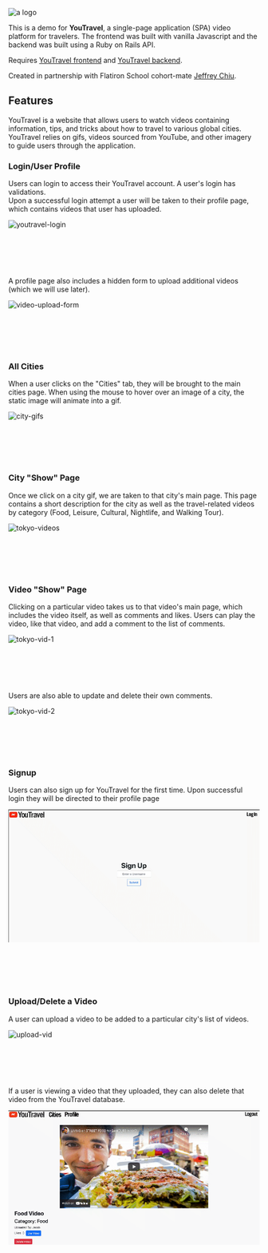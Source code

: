 ![a logo](https://upload.wikimedia.org/wikipedia/commons/5/57/Youtravel-logo.png)

This is a demo for **YouTravel**, a single-page application (SPA) video platform for travelers. The frontend was built with vanilla Javascript and the backend was built using a Ruby on Rails API.

Requires [YouTravel frontend](https://github.com/jeffreyc86/phase3-travelproject-frontend) and [YouTravel backend](https://github.com/jeffreyc86/phase3-travelproject-backend).

Created in partnership with Flatiron School cohort-mate [Jeffrey Chiu](https://github.com/jeffreyc86). 

## Features

YouTravel is a website that allows users to watch videos containing information, tips, and tricks about how to travel to various global cities. YouTravel relies on gifs, videos sourced from YouTube, and other imagery to guide users through the application. 

### Login/User Profile

Users can login to access their YouTravel account. A user's login has validations.<br />
Upon a successful login attempt a user will be taken to their profile page, which contains videos that user has uploaded. 

![youtravel-login](gifs/yt-login.gif)

<br/><br/>
<br/><br/>

A profile page also includes a hidden form to upload additional videos (which we will use later).

![video-upload-form](gifs/yt-upload-form.gif)

<br/><br/>
<br/><br/>

### All Cities

When a user clicks on the "Cities" tab, they will be brought to the main cities page. When using the mouse to hover over an image of a city, the static image will animate into a gif.

![city-gifs](gifs/yt-city-gifs.gif)

<br/><br/>
<br/><br/>

### City "Show" Page

Once we click on a city gif, we are taken to that city's main page. This page contains a short description for the city as well as the travel-related videos by category (Food, Leisure, Cultural, Nightlife, and Walking Tour).

![tokyo-videos](gifs/tokyo.gif)

<br/><br/>
<br/><br/>

### Video "Show" Page

Clicking on a particular video takes us to that video's main page, which includes the video itself, as well as comments and likes. Users can play the video, like that video, and add a comment to the list of comments.

![tokyo-vid-1](gifs/tokyo-vid-1.gif)

<br/><br/>
<br/><br/>

Users are also able to update and delete their own comments. 

![tokyo-vid-2](gifs/tokyo-vid-2.gif)

<br/><br/>
<br/><br/>

### Signup

Users can also sign up for YouTravel for the first time. Upon successful login they will be directed to their profile page


![signup](gifs/signup.gif)

<br/><br/>
<br/><br/>

### Upload/Delete a Video

A user can upload a video to be added to a particular city's list of videos. 

![upload-vid](gifs/upload-vid.gif)

<br/><br/>
<br/><br/>

If a user is viewing a video that they uploaded, they can also delete that video from the YouTravel database.


![delete-vid](gifs/delete-vid.gif)
